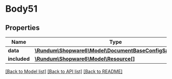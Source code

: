 # Body51

## Properties
Name | Type | Description | Notes
------------ | ------------- | ------------- | -------------
**data** | [**\Rundum\Shopware6\Model\DocumentBaseConfigSalesChannel**](DocumentBaseConfigSalesChannel.md) |  | [optional] 
**included** | [**\Rundum\Shopware6\Model\Resource[]**](Resource.md) |  | [optional] 

[[Back to Model list]](../../README.md#documentation-for-models) [[Back to API list]](../../README.md#documentation-for-api-endpoints) [[Back to README]](../../README.md)

